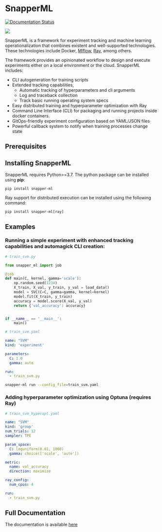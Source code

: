 # SnapperML

[![Documentation Status](https://readthedocs.org/projects/snapperml/badge/?version=latest)](https://snapperml.readthedocs.io/en/latest/?badge=latest)

![](docs/assets/banner.png)

SnapperML is a framework for experiment tracking and machine learning operationalization that combines existent and well-supported technologies.
These technologies include Docker, [Mlflow](https://mlflow.org/), [Ray](https://github.com/ray-project/ray/), among others.

The framework provides an opinionated workflow to design and execute experiments either on a local environment or the cloud. SnapperML includes:

- CLI autogeneration for training scripts
- Extended tracking capabilities,
  - Automatic tracking of hyperparameters and cli arguments
  - Log and traceback collection 
  - Track basic running operating system specs
- Easy distributed training and hyperparameter optimization with Ray
- Command Line Interface (CLI) for packaging and running projects inside docker containers.
- GitOps-friendly experiment configuration based on YAML/JSON files
- Powerful callback system to notify when training processes change state


## Prerequisites


## Installing SnapperML

SnapperML requires Python>=3.7. The python package can be installed using **pip**:

```
pip install snapper-ml
```

Ray support for distributed execution can be installed using the following command:

```
pip install snapper-ml[ray]
```


## Examples

### Running a simple experiment with enhanced tracking capabilities and automagick CLI creation:

```python
# train_svm.py

from snapper_ml import job

@job
def main(C, kernel, gamma='scale'):
    np.random.seed(1234)
    X_train, X_val, y_train, y_val = load_data()
    model = SVC(C=C, gamma=gamma, kernel=kernel)
    model.fit(X_train, y_train)
    accuracy = model.score(X_val, y_val)
    return {'val_accuracy': accuracy}


if __name__ == '__main__':
    main()
```

```yaml
# train_svm.yaml

name: "SVM"
kind: 'experiment'

parameters:
  C: 1.0
  gamma: auto

run:
  - train_svm.py
```

```bash
snapper-ml run --config_file=train_svm.yaml
```

### Adding hyperparameter optimization using Optuna (requires Ray)

```yaml
# train_svm_hyperopt.yaml

name: "SVM"
kind: 'group'
num_trials: 12
sampler: TPE

param_space:
  C: loguniform(0.01, 1000)
  gamma: choice(['scale', 'auto'])

metric:
  name: val_accuracy
  direction: maximize

ray_config:
  num_cpus: 4

run:
  - train_svm.py
```

## Full Documentation

The documentation is available [here](https://snapperml.readthedocs.io/en/latest/)
